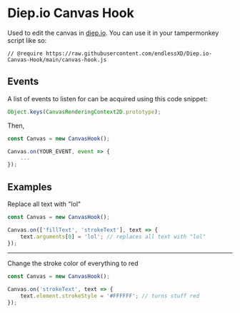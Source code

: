 # Diep.io Canvas Hook
Used to edit the canvas in [diep.io](https;//diep.io). You can use it in your tampermonkey script like so:
```
// @require https://raw.githubusercontent.com/endlessXD/Diep.io-Canvas-Hook/main/canvas-hook.js
```
## Events
A list of events to listen for can be acquired using this code snippet:
```js
Object.keys(CanvasRenderingContext2D.prototype);
```
Then,
```js
const Canvas = new CanvasHook();

Canvas.on(YOUR_EVENT, event => {
    ...
});
```
## Examples
Replace all text with "lol"
```js
const Canvas = new CanvasHook();

Canvas.on(['fillText', 'strokeText'], text => {
    text.arguments[0] = 'lol'; // replaces all text with "lol"
});
```
---
Change the stroke color of everything to red
```js
const Canvas = new CanvasHook();

Canvas.on('strokeText', text => {
    text.element.strokeStyle = '#FFFFFF'; // turns stuff red
});
```